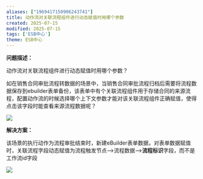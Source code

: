 ```yaml
---
aliases: ["1969417150906243741"]
title: 动作流对关联流程组件进行动态赋值时用哪个参数
created: 2025-07-15
modified: 2025-07-15
tags: ['ESB中心']
theme: ESB中心
---
```


**问题描述：**

动作流对关联流程组件进行动态赋值时用哪个参数？

如在销售合同审批流程转数据的场景中，当销售合同审批流程归档后需要将流程数据保存到ebuilder表单备份，该表单中有个关联流程组件用于存储合同的来源流程，配置动作流的时候选择哪个上下文参数才能对该关联流程组件正确赋值，使得点击该字段时能查看来源流程数据呢？

**![](480d44bacb6cbc6cd9c33fa35e565fcf.jpg)**

**解决方案：**

该场景的执行动作为流程审批结束时，新建eBuilder表单数据，对表单数据赋值时，关联流程字段动态赋值为流程触发节点-->流程数据-->**流程标识**字段，而不是工作流id字段

![](62d2e7613776cccdcd69a52b93a39e07.jpg)